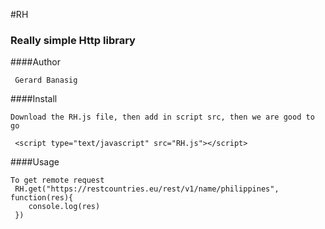 #RH
### Really simple Http library

####Author

     Gerard Banasig

####Install

    Download the RH.js file, then add in script src, then we are good to go

     <script type="text/javascript" src="RH.js"></script>

####Usage

    To get remote request 
     RH.get("https://restcountries.eu/rest/v1/name/philippines", function(res){
    	console.log(res)
     })
